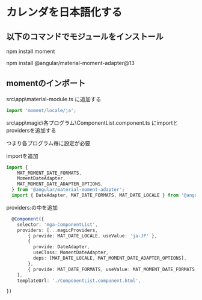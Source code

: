 # カレンダを日本語化する

## 以下のコマンドでモジュールをインストール

npm install moment

npm install @angular/material-moment-adapter@13

## momentのインポート

src\app\material-module.ts に追加する

``` typescript
import 'moment/locale/ja';
```


src\app\magic\各プログラム\ComponentList.component.ts にimportとprovidersを追加する

つまり各プログラム毎に設定が必要

importを追加

``` typescript
import {
    MAT_MOMENT_DATE_FORMATS,
    MomentDateAdapter,
    MAT_MOMENT_DATE_ADAPTER_OPTIONS,
  } from '@angular/material-moment-adapter';
  import { DateAdapter, MAT_DATE_FORMATS, MAT_DATE_LOCALE } from '@angular/material/core';
```

 providers:の中を追加
``` typescript
  @Component({
    selector: 'mga-ComponentList',
    providers: [...magicProviders,
        { provide: MAT_DATE_LOCALE, useValue: 'ja-JP' },
        {
          provide: DateAdapter,
          useClass: MomentDateAdapter,
          deps: [MAT_DATE_LOCALE, MAT_MOMENT_DATE_ADAPTER_OPTIONS],
        },
        { provide: MAT_DATE_FORMATS, useValue: MAT_MOMENT_DATE_FORMATS },
    ],
    templateUrl: './ComponentList.component.html',

})
```